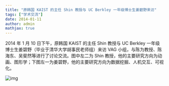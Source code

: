 ```yaml
---
title: "原韩国 KAIST 的主任 Shin 教授与 UC Berkley 一年级博士生姜碧野来访"
tags: ["学术交流"]
date: 2014-01-11
author: admin
mathjax: true
---
```




2014 年 1 月 10 日下午，原韩国 KAIST 的主任 Shin 教授与 UC Berkley 一年级博士生姜碧野（毕业于清华大学胡事民老师组）来访 VAG 小组，与陈为教授、陈海东、吴斐然等进行了讨论交流。图中左二为 Shin 教授，他的主要研究方向为动画、图形学；下图左一为姜碧野，他的主要研究方向为数据挖掘、人机交互、可视化。



![img](http://www.cad.zju.edu.cn/home/vagblog/wp-content/uploads/2014/01/1.jpg)